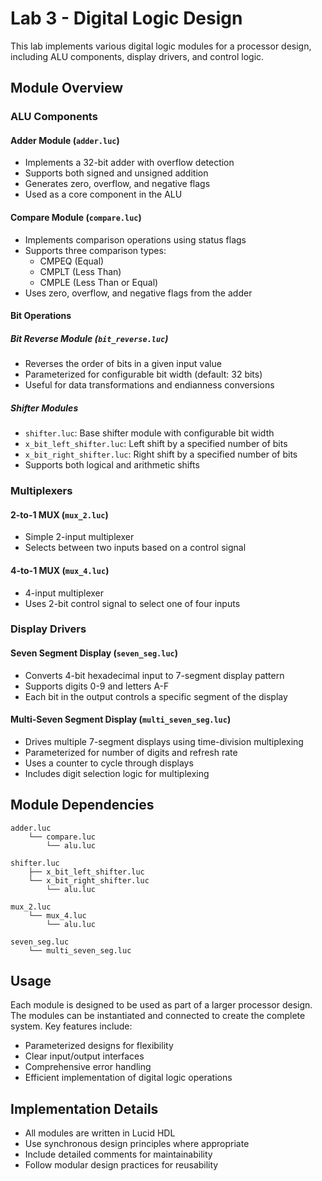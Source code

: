 # Lab 3 - Digital Logic Design

This lab implements various digital logic modules for a processor design, including ALU components, display drivers, and control logic.

## Module Overview

### ALU Components

#### Adder Module (`adder.luc`)
- Implements a 32-bit adder with overflow detection
- Supports both signed and unsigned addition
- Generates zero, overflow, and negative flags
- Used as a core component in the ALU

#### Compare Module (`compare.luc`)
- Implements comparison operations using status flags
- Supports three comparison types:
  - CMPEQ (Equal)
  - CMPLT (Less Than)
  - CMPLE (Less Than or Equal)
- Uses zero, overflow, and negative flags from the adder

#### Bit Operations

##### Bit Reverse Module (`bit_reverse.luc`)
- Reverses the order of bits in a given input value
- Parameterized for configurable bit width (default: 32 bits)
- Useful for data transformations and endianness conversions

##### Shifter Modules
- `shifter.luc`: Base shifter module with configurable bit width
- `x_bit_left_shifter.luc`: Left shift by a specified number of bits
- `x_bit_right_shifter.luc`: Right shift by a specified number of bits
- Supports both logical and arithmetic shifts

### Multiplexers

#### 2-to-1 MUX (`mux_2.luc`)
- Simple 2-input multiplexer
- Selects between two inputs based on a control signal

#### 4-to-1 MUX (`mux_4.luc`)
- 4-input multiplexer
- Uses 2-bit control signal to select one of four inputs

### Display Drivers

#### Seven Segment Display (`seven_seg.luc`)
- Converts 4-bit hexadecimal input to 7-segment display pattern
- Supports digits 0-9 and letters A-F
- Each bit in the output controls a specific segment of the display

#### Multi-Seven Segment Display (`multi_seven_seg.luc`)
- Drives multiple 7-segment displays using time-division multiplexing
- Parameterized for number of digits and refresh rate
- Uses a counter to cycle through displays
- Includes digit selection logic for multiplexing

## Module Dependencies

```
adder.luc
    └── compare.luc
        └── alu.luc

shifter.luc
    ├── x_bit_left_shifter.luc
    └── x_bit_right_shifter.luc
        └── alu.luc

mux_2.luc
    └── mux_4.luc
        └── alu.luc

seven_seg.luc
    └── multi_seven_seg.luc
```

## Usage

Each module is designed to be used as part of a larger processor design. The modules can be instantiated and connected to create the complete system. Key features include:

- Parameterized designs for flexibility
- Clear input/output interfaces
- Comprehensive error handling
- Efficient implementation of digital logic operations

## Implementation Details

- All modules are written in Lucid HDL
- Use synchronous design principles where appropriate
- Include detailed comments for maintainability
- Follow modular design practices for reusability

